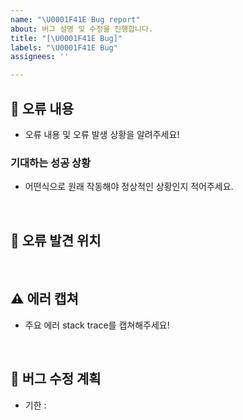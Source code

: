 ```yaml
---
name: "\U0001F41E Bug report"
about: 버그 설명 및 수정을 진행합니다.
title: "[\U0001F41E Bug]"
labels: "\U0001F41E Bug"
assignees: ''

---
```


## 🐞 오류 내용

- 오류 내용 및 오류 발생 상황을 알려주세요!

### 기대하는 성공 상황

- 어떤식으로 원래 작동해야 정상적인 상황인지 적어주세요.
<br>

## 🚩 오류 발견 위치

<br>

## ⚠ 에러 캡쳐

- 주요 에러 stack trace를 캡쳐해주세요!
<br>

## 📆 버그 수정 계획

- 기한 :
  <br>